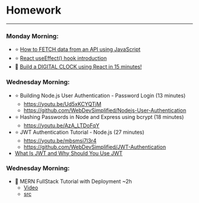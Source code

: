 # Homework
-----


### Monday Morning:

- :star: [How to FETCH data from an API using JavaScript](https://www.youtube.com/watch?v=37vxWr0WgQk)
- :star: [React useEffect() hook introduction](https://youtu.be/L-1sP3Ljhsg?si=k587FWD77COi7jiJ)
- :blue_book: [Build a DIGITAL CLOCK using React in 15 minutes!](https://youtu.be/AiQ-V_0qvRI?si=wYZjZuvfEpCNnFr0)


### Wednesday Morning:

- :star: Building Node.js User Authentication - Password Login (13 minutes)
  - https://youtu.be/Ud5xKCYQTjM
  - https://github.com/WebDevSimplified/Nodejs-User-Authentication
- :star: Hashing Passwords in Node and Express using bcrypt (18 minutes)
  - https://youtu.be/AzA_LTDoFqY
- :star: JWT Authentication Tutorial - Node.js (27 minutes)
  - https://youtu.be/mbsmsi7l3r4
  - https://github.com/WebDevSimplified/JWT-Authentication
- [What Is JWT and Why Should You Use JWT](https://youtu.be/7Q17ubqLfaM?si=Vp_SqA7PDsrsQ-ef)

### Wednesday Morning:

- :blue_book: MERN FullStack Tutorial with Deployment ~2h
  - [Video](https://www.youtube.com/watch?v=O3BUHwfHf84)
  - [src](https://github.com/burakorkmez/mern-crash-course)